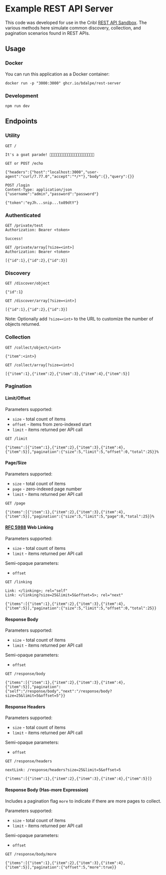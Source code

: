 # Example REST API Server

This code was developed for use in the Cribl [REST API Sandbox](https://sandbox.cribl.io/course/rest). The various methods here simulate common discovery, collection, and pagination scenarios found in REST APIs.

## Usage

### Docker

You can run this application as a Docker container:

```shell
docker run -p "3000:3000" ghcr.io/bdalpe/rest-server
```

### Development

```shell
npm run dev
```

## Endpoints

### Utility

```text
GET /

It's a goat parade! 🐐🐐🐐🐐🐐🐐🐐🐐🐐🐐🐐🐐🐐🐐🐐🐐🐐🐐🐐🐐
```

```
GET or POST /echo

{"headers":{"host":"localhost:3000","user-agent":"curl/7.77.0","accept":"*/*"},"body":{},"query":{}}
```

```
POST /login
Content-Type: application/json
{"username":"admin","password":"password"}

{"token":"eyJh...snip...to89dtY"}
```

### Authenticated

```
GET /private/test
Authorization: Bearer <token>

Success!
```

```
GET /private/array[?size=<int>]
Authorization: Bearer <token>

[{"id":1},{"id":2},{"id":3}]
```

### Discovery

```
GET /discover/object

{"id":1}
```

```
GET /discover/array[?size=<int>]

[{"id":1},{"id":2},{"id":3}]
```

Note: Optionally add `?size=<int>` to the URL to customize the number of objects returned.

### Collection

```
GET /collect/object/<int>

{"item":<int>}
```

```
GET /collect/array[?size=<int>]

[{"item":1},{"item":2},{"item":3},{"item":4},{"item":5}]
```

### Pagination

#### Limit/Offset

Parameters supported:
* `size` - total count of items
* `offset` - items from zero-indexed start
* `limit` - items returned per API call

```
GET /limit

{"items":[{"item":1},{"item":2},{"item":3},{"item":4},{"item":5}],"pagination":{"size":5,"limit":5,"offset":0,"total":25}}%
```

#### Page/Size

Parameters supported:
* `size` - total count of items
* `page` - zero-indexed page number
* `limit` - items returned per API call

```
GET /page

{"items":[{"item":1},{"item":2},{"item":3},{"item":4},{"item":5}],"pagination":{"size":5,"limit":5,"page":0,"total":25}}%
```

#### [RFC 5988](https://www.rfc-editor.org/rfc/rfc5988) Web Linking

Parameters supported:
* `size` - total count of items
* `limit` - items returned per API call

Semi-opaque parameters:
* `offset`

```
GET /linking

Link: </linking>; rel="self"
Link: </linking?size=25&limit=5&offset=5>; rel="next"

{"items":[{"item":1},{"item":2},{"item":3},{"item":4},{"item":5}],"pagination":{"size":5,"limit":5,"offset":0,"total":25}}
```

#### Response Body

Parameters supported:
* `size` - total count of items
* `limit` - items returned per API call

Semi-opaque parameters:
* `offset`

```
GET /response/body

{"items":[{"item":1},{"item":2},{"item":3},{"item":4},{"item":5}],"pagination":{"self":"/response/body","next":"/response/body?size=25&limit=5&offset=5"}}
```

#### Response Headers

Parameters supported:
* `size` - total count of items
* `limit` - items returned per API call

Semi-opaque parameters:
* `offset`

```
GET /response/headers

nextLink: /response/headers?size=25&limit=5&offset=5

{"items":[{"item":1},{"item":2},{"item":3},{"item":4},{"item":5}]}
```

#### Response Body (Has-more Expression)

Includes a pagination flag `more` to indicate if there are more pages to collect.

Parameters supported:
* `size` - total count of items
* `limit` - items returned per API call

Semi-opaque parameters:
* `offset`

```
GET /response/body/more

{"items":[{"item":1},{"item":2},{"item":3},{"item":4},{"item":5}],"pagination":{"offset":5,"more":true}}
```
